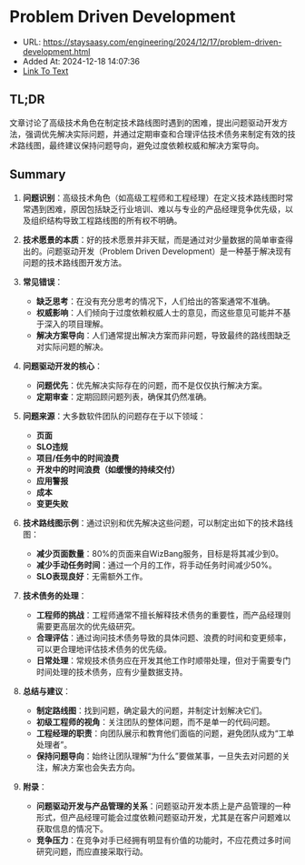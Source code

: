 # Problem Driven Development
- URL: https://staysaasy.com/engineering/2024/12/17/problem-driven-development.html
- Added At: 2024-12-18 14:07:36
- [Link To Text](2024-12-18-problem-driven-development_raw.md)

## TL;DR
文章讨论了高级技术角色在制定技术路线图时遇到的困难，提出问题驱动开发方法，强调优先解决实际问题，并通过定期审查和合理评估技术债务来制定有效的技术路线图，最终建议保持问题导向，避免过度依赖权威和解决方案导向。

## Summary
1. **问题识别**：高级技术角色（如高级工程师和工程经理）在定义技术路线图时常常遇到困难，原因包括缺乏行业培训、难以与专业的产品经理竞争优先级，以及组织结构导致工程路线图的所有权不明确。

2. **技术愿景的本质**：好的技术愿景并非天赋，而是通过对少量数据的简单审查得出的。问题驱动开发（Problem Driven Development）是一种基于解决现有问题的技术路线图开发方法。

3. **常见错误**：
   - **缺乏思考**：在没有充分思考的情况下，人们给出的答案通常不准确。
   - **权威影响**：人们倾向于过度依赖权威人士的意见，而这些意见可能并不基于深入的项目理解。
   - **解决方案导向**：人们通常提出解决方案而非问题，导致最终的路线图缺乏对实际问题的解决。

4. **问题驱动开发的核心**：
   - **问题优先**：优先解决实际存在的问题，而不是仅仅执行解决方案。
   - **定期审查**：定期回顾问题列表，确保其仍然准确。

5. **问题来源**：大多数软件团队的问题存在于以下领域：
   - **页面**
   - **SLO违规**
   - **项目/任务中的时间浪费**
   - **开发中的时间浪费（如缓慢的持续交付）**
   - **应用警报**
   - **成本**
   - **变更失败**

6. **技术路线图示例**：通过识别和优先解决这些问题，可以制定出如下的技术路线图：
   - **减少页面数量**：80%的页面来自WizBang服务，目标是将其减少到0。
   - **减少手动任务时间**：通过一个月的工作，将手动任务时间减少50%。
   - **SLO表现良好**：无需额外工作。

7. **技术债务的处理**：
   - **工程师的挑战**：工程师通常不擅长解释技术债务的重要性，而产品经理则需要更高层次的优先级研究。
   - **合理评估**：通过询问技术债务导致的具体问题、浪费的时间和变更频率，可以更合理地评估技术债务的优先级。
   - **日常处理**：常规技术债务应在开发其他工作时顺带处理，但对于需要专门时间处理的技术债务，应有少量数据支持。

8. **总结与建议**：
   - **制定路线图**：找到问题，确定最大的问题，并制定计划解决它们。
   - **初级工程师的视角**：关注团队的整体问题，而不是单一的代码问题。
   - **工程经理的职责**：向团队展示和教育他们面临的问题，避免团队成为“工单处理者”。
   - **保持问题导向**：始终让团队理解“为什么”要做某事，一旦失去对问题的关注，解决方案也会失去方向。

9. **附录**：
   - **问题驱动开发与产品管理的关系**：问题驱动开发本质上是产品管理的一种形式，但产品经理可能会过度依赖问题驱动开发，尤其是在客户问题难以获取信息的情况下。
   - **竞争压力**：在竞争对手已经拥有明显有价值的功能时，不应花费过多时间研究问题，而应直接采取行动。
